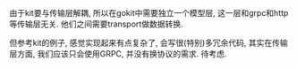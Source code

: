 由于kit要与传输层解耦, 所以在gokit中需要独立一个模型层, 这一层和grpc和http等传输层无关. 他们之间需要transport做数据转换.


但参考kit的例子, 感觉实现起来有点复杂了, 会写很(特别)多冗余代码, 其实在传输层方面, 我们应该只会使用GRPC, 并没有换协议的需求. 待考虑.

